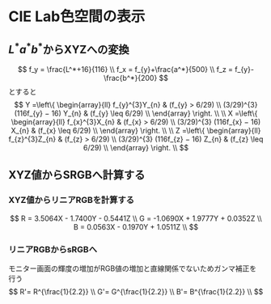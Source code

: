 # CIE Lab色空間の表示

## $L^*a^*b^*$からXYZへの変換
$$
f_y = \frac{L^*+16}{116} \\
f_x = f_{y}+\frac{a^*}{500} \\
f_z = f_{y}-\frac{b^*}{200} 
$$
とすると
$$
 Y =\left\{ \begin{array}{ll}
  f_{y}^{3}Y_{n} & (f_{y} > 6/29) \\
  (3/29)^{3} (116f_{y} − 16) Y_{n} & (f_{y} \leq 6/29) \\
 \end{array} \right. \\
\\
 X =\left\{ \begin{array}{ll}
  f_{x}^{3}X_{n} & (f_{x} > 6/29) \\
  (3/29)^{3} (116f_{x} − 16) X_{n} & (f_{x} \leq 6/29) \\
 \end{array} \right. \\
  \\
  Z =\left\{ \begin{array}{ll}
  f_{z}^{3}Z_{n} & (f_{z} > 6/29) \\
  (3/29)^{3} (116f_{z} − 16) Z_{n} & (f_{z} \leq 6/29) \\
 \end{array} \right. \\
$$
## XYZ値からSRGBへ計算する
### XYZ値からリニアRGBを計算する
$$
R = 3.5064X - 1.7400Y - 0.5441Z  \\
G = -1.0690X  + 1.9777Y + 0.0352Z \\ 
B = 0.0563X - 0.1970Y + 1.0511Z \\
$$
### リニアRGBからsRGBへ
モニター画面の輝度の増加がRGB値の増加と直線関係でないためガンマ補正を行う
$$
R'= R^{\frac{1}{2.2}} \\
G'= G^{\frac{1}{2.2}} \\
B'= B^{\frac{1}{2.2}} \\
$$